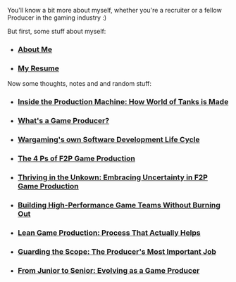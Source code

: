 You'll know a bit more about myself, whether you're a recruiter or a fellow Producer in the gaming industry :)

But first, some stuff about myself:

* ### [About Me](aboutme.md)
* ### [My Resume](resume.md)

Now some thoughts, notes and and random stuff:

* ### [Inside the Production Machine: How World of Tanks is Made](game-production-wargaming.md)
* ### [What's a Game Producer?](whats-a-game-producer.md)
* ### [Wargaming's own Software Development Life Cycle](fdlc.md)
* ### [The 4 Ps of F2P Game Production](the-four-ps.md)
* ### [Thriving in the Unkown: Embracing Uncertainty in F2P Game Production](thriving-in-the-unknown.md)
* ### [Building High-Performance Game Teams Without Burning Out](building-teams.md)
* ### [Lean Game Production: Process That Actually Helps](lean-game-production.md)
* ### [Guarding the Scope: The Producer's Most Important Job](guarding-the-scope.md)
* ### [From Junior to Senior: Evolving as a Game Producer](from-junior-to-senior.md)
